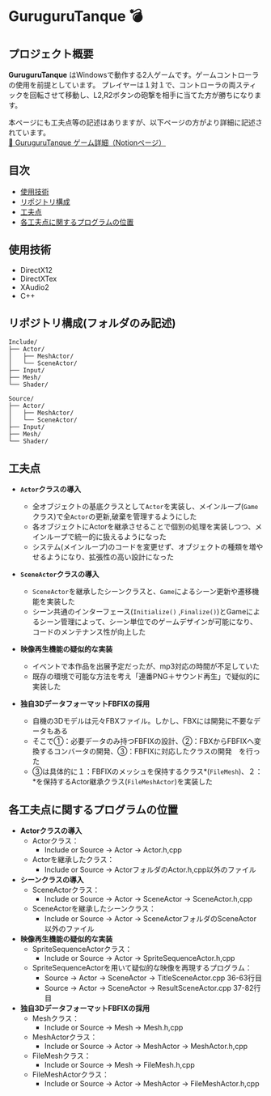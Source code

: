 # GuruguruTanque  💣

## プロジェクト概要
**GuruguruTanque** はWindowsで動作する2人ゲームです。ゲームコントローラの使用を前提としています。
プレイヤーは１対１で、コントローラの両スティックを回転させて移動し、L2,R2ボタンの砲撃を相手に当てた方が勝ちになります。

本ページにも工夫点等の記述はありますが、以下ページの方がより詳細に記述されています。<br>
[🔗 GuruguruTanque ゲーム詳細（Notionページ）](https://picturesque-kayak-ac4.notion.site/1a6281634a168042800afab058862bde?pvs=4)

## 目次
- [使用技術](#使用技術)
- [リポジトリ構成](#リポジトリ構成)
- [工夫点](#工夫点)
- [各工夫点に関するプログラムの位置](#各工夫点に関するプログラムの位置)

## 使用技術
- DirectX12
- DirectXTex
- XAudio2
- C++

## リポジトリ構成(フォルダのみ記述)
```
Include/
├── Actor/
│   ├── MeshActor/
│   └── SceneActor/
├── Input/
├── Mesh/
└── Shader/

Source/
├── Actor/
│   ├── MeshActor/
│   └── SceneActor/
├── Input/
├── Mesh/
└── Shader/
```

## 工夫点
- **`Actor`クラスの導入**
  - 全オブジェクトの基底クラスとして`Actor`を実装し、メインループ(`Game`クラス)で全`Actor`の更新,破棄を管理するようにした
  - 各オブジェクトにActorを継承させることで個別の処理を実装しつつ、メインループで統一的に扱えるようになった
  - システム(メインループ)のコードを変更せず、オブジェクトの種類を増やせるようになり、拡張性の高い設計になった

- **`SceneActor`クラスの導入**
  - `SceneActor`を継承したシーンクラスと、`Game`によるシーン更新や遷移機能を実装した
  - シーン共通のインターフェース(`Initialize()` ,`Finalize()`)とGameによるシーン管理によって、シーン単位でのゲームデザインが可能になり、コードのメンテナンス性が向上した

- **映像再生機能の疑似的な実装**
  - イベントで本作品を出展予定だったが、mp3対応の時間が不足していた
  - 既存の環境で可能な方法を考え「連番PNG＋サウンド再生」で疑似的に実装した

- **独自3DデータフォーマットFBFIXの採用**
  - 自機の3Dモデルは元々FBXファイル。しかし、FBXには開発に不要なデータもある
  - そこで①：必要データのみ持つFBFIXの設計、②：FBXからFBFIXへ変換するコンバータの開発、③：FBFIXに対応したクラスの開発　を行った
  - ③は具体的に１：FBFIXのメッシュを保持するクラス*(`FileMesh`)、２：*を保持するActor継承クラス(`FileMeshActor`)を実装した

## 各工夫点に関するプログラムの位置
- **Actorクラスの導入**
  - Actorクラス：
    - Include or Source → Actor → Actor.h,cpp
  - Actorを継承したクラス：
    - Include or Source → ActorフォルダのActor.h,cpp以外のファイル
- **シーンクラスの導入**
  - SceneActorクラス：
    - Include or Source → Actor → SceneActor → SceneActor.h,cpp
  - SceneActorを継承したシーンクラス：
    - Include or Source → Actor → SceneActorフォルダのSceneActor以外のファイル
- **映像再生機能の疑似的な実装**
  - SpriteSequenceActorクラス：
    - Include or Source → Actor → SpriteSequenceActor.h,cpp
  - SpriteSequenceActorを用いて疑似的な映像を再現するプログラム：
    - Source → Actor → SceneActor → TitleSceneActor.cpp 36-63行目
    - Source → Actor → SceneActor → ResultSceneActor.cpp 37-82行目
- **独自3DデータフォーマットFBFIXの採用**
  - Meshクラス：
    - Include or Source → Mesh → Mesh.h,cpp
  - MeshActorクラス：
    - Include or Source → Actor → MeshActor → MeshActor.h,cpp
  - FileMeshクラス：
    - Include or Source → Mesh → FileMesh.h,cpp
  - FileMeshActorクラス：
    - Include or Source → Actor → MeshActor → FileMeshActor.h,cpp
